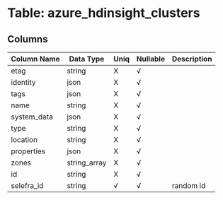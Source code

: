 # Table: azure_hdinsight_clusters

## Columns 

|  Column Name   |  Data Type  | Uniq | Nullable | Description | 
|  ----  | ----  | ----  | ----  | ---- | 
| etag | string | X | √ |  | 
| identity | json | X | √ |  | 
| tags | json | X | √ |  | 
| name | string | X | √ |  | 
| system_data | json | X | √ |  | 
| type | string | X | √ |  | 
| location | string | X | √ |  | 
| properties | json | X | √ |  | 
| zones | string_array | X | √ |  | 
| id | string | X | √ |  | 
| selefra_id | string | √ | √ | random id | 



